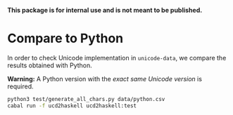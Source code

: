 __This package is for internal use and is not meant to be published.__

# Compare to Python

In order to check Unicode implementation in `unicode-data`, we compare the
results obtained with Python.

__Warning:__ A Python version with the _exact same Unicode version_ is required.

```bash
python3 test/generate_all_chars.py data/python.csv
cabal run -f ucd2haskell ucd2haskell:test
```
